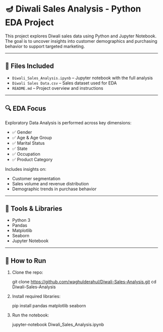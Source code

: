 # 🪔 Diwali Sales Analysis - Python EDA Project

This project explores Diwali sales data using Python and Jupyter Notebook. The goal is to uncover insights into customer demographics and purchasing behavior to support targeted marketing.

---

## 📁 Files Included

- `Diwali_Sales_Analysis.ipynb` – Jupyter notebook with the full analysis
- `Diwali Sales Data.csv` – Sales dataset used for EDA
- `README.md` – Project overview and instructions

---

## 🔍 EDA Focus

Exploratory Data Analysis is performed across key dimensions:

- ✅ Gender
- ✅ Age & Age Group
- ✅ Marital Status
- ✅ State
- ✅ Occupation
- ✅ Product Category

Includes insights on:
- Customer segmentation
- Sales volume and revenue distribution
- Demographic trends in purchase behavior

---

## 🧰 Tools & Libraries

- Python 3
- Pandas
- Matplotlib
- Seaborn
- Jupyter Notebook

---

## 🚀 How to Run

1. Clone the repo:

   git clone https://github.com/waghulderahul/Diwali-Sales-Analysis.git
   cd Diwali-Sales-Analysis

2. Install required libraries:

   pip install pandas matplotlib seaborn

3. Run the notebook:

   jupyter-notebook Diwali_Sales_Analysis.ipynb